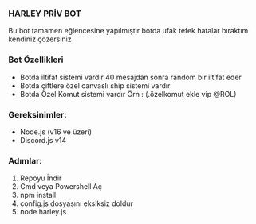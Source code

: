 ### HARLEY PRİV BOT

Bu bot tamamen eğlencesine yapılmıştır botda ufak tefek hatalar bıraktım kendiniz çözersiniz

### Bot Özellikleri
- Botda iltifat sistemi vardır 40 mesajdan sonra random bir iltifat eder
- Botda çiftlere özel canvaslı ship sistemi vardır
- Botda Özel Komut sistemi vardır Örn : (.özelkomut ekle vip @ROL)
  

### Gereksinimler:
- Node.js (v16 ve üzeri)
- Discord.js v14

### Adımlar:
1. Repoyu İndir
2. Cmd veya Powershell Aç
3. npm install
4. config.js dosyasını eksiksiz doldur
5. node harley.js
